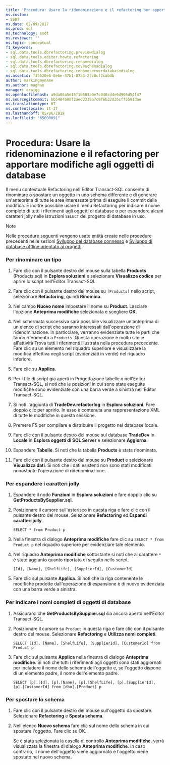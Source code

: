 ```yaml
---
title: 'Procedura: Usare la ridenominazione e il refactoring per apportare modifiche agli oggetti di database | Microsoft Docs'
ms.custom:
- SSDT
ms.date: 02/09/2017
ms.prod: sql
ms.technology: ssdt
ms.reviewer: ''
ms.topic: conceptual
f1_keywords:
- sql.data.tools.dbrefactoring.previewdialog
- sql.data.tools.editor.howto.refactoring
- sql.data.tools.dbrefactoring.renamedialog
- sql.data.tools.dbrefactoring.moveschemadialog
- sql.data.tools.dbrefactoring.renameserverdatabasedialog
ms.assetid: f35520e6-8e6e-47b1-87a3-22c0cf2cabdb
author: markingmyname
ms.author: maghan
manager: craigg
ms.openlocfilehash: a9da86a5e15f1b683a0e7c040cd4e6d906d54f47
ms.sourcegitcommit: bb5484b08f2aed3319a7c9f6b32d26cff5591dae
ms.translationtype: HT
ms.contentlocale: it-IT
ms.lasthandoff: 05/06/2019
ms.locfileid: "65090091"
---
```

# <a name="how-to-use-rename-and-refactoring-to-make-changes-to-your-database-objects"></a>Procedura: Usare la ridenominazione e il refactoring per apportare modifiche agli oggetti di database
Il menu contestuale Refactoring nell'Editor Transact\-SQL consente di rinominare o spostare un oggetto in uno schema differente e di generare un'anteprima di tutte le aree interessate prima di eseguire il commit della modifica. È inoltre possibile usare il menu Refactoring per indicare il nome completo di tutti i riferimenti agli oggetti di database o per espandere alcuni caratteri jolly nelle istruzioni `SELECT` del progetto di database in uso.  
  
> [!NOTE]  
> Nelle procedure seguenti vengono usate entità create nelle procedure precedenti nelle sezioni [Sviluppo del database connesso](../ssdt/connected-database-development.md) e [Sviluppo di database offline orientato ai progetti](../ssdt/project-oriented-offline-database-development.md).  
  
### <a name="to-rename-a-type"></a>Per rinominare un tipo  
  
1.  Fare clic con il pulsante destro del mouse sulla tabella **Products** (Products.sql) in **Esplora soluzioni** e selezionare **Visualizza codice** per aprire lo script nell'Editor Transact\-SQL.  
  
2.  Fare clic con il pulsante destro del mouse su `[Products]` nello script, selezionare **Refactoring**, quindi **Rinomina**.  
  
3.  Nel campo **Nuovo nome** impostare il nome su **Product**. Lasciare l'opzione **Anteprima modifiche** selezionata e scegliere **OK**.  
  
4.  Nell schermata successiva sarà possibile visualizzare un'anteprima di un elenco di script che saranno interessati dall'operazione di ridenominazione. In particolare, verranno evidenziate tutte le parti che fanno riferimento a `Products`. Questa operazione è molto simile all'attività Trova tutti i riferimenti illustrata nella procedura precedente. Fare clic su un elemento nel riquadro superiore e visualizzare la modifica effettiva negli script (evidenziati in verde) nel riquadro inferiore.  
  
5.  Fare clic su **Applica**.  
  
6.  Per i file di script già aperti in Progettazione tabelle o nell'Editor Transact\-SQL, si noti che le posizioni in cui sono state eseguite modifiche sono evidenziate con una barra verde a sinistra nell'Editor Transact\-SQL.  
  
7.  Si noti l'aggiunta di **TradeDev.refactorlog** in **Esplora soluzioni**. Fare doppio clic per aprirlo. In esso è contenuta una rappresentazione XML di tutte le modifiche in questa sessione.  
  
8.  Premere F5 per compilare e distribuire il progetto nel database locale.  
  
9. Fare clic con il pulsante destro del mouse sul database **TradeDev** in **Locale** in **Esplora oggetti di SQL Server** e selezionare **Aggiorna**.  
  
10. Espandere **Tabelle**. Si noti che la tabella **Products** è stata rinominata.  
  
11. Fare clic con il pulsante destro del mouse su **Product** e selezionare **Visualizza dati**. Si noti che i dati esistenti non sono stati modificati nonostante l'operazione di ridenominazione.  
  
### <a name="to-expand-wildcards"></a>Per espandere i caratteri jolly  
  
1.  Espandere il nodo **Funzioni** in **Esplora soluzioni** e fare doppio clic su **GetProductsBySupplier.sql**.  
  
2.  Posizionare il cursore sull'asterisco in questa riga e fare clic con il pulsante destro del mouse. Selezionare **Refactoring** ed **Espandi caratteri jolly**.  
  
    ```  
    SELECT * from Product p  
    ```  
  
3.  Nella finestra di dialogo **Anteprima modifiche** fare clic su `SELECT * from Product p` nel riquadro superiore per evidenziare tale elemento.  
  
4.  Nel riquadro **Anteprima modifiche** sottostante si noti che al carattere `*` è stato aggiunto quanto riportato di seguito nello script.  
  
    ```  
    [Id], [Name], [ShelfLife], [SupplierId], [CustomerId]  
    ```  
  
5.  Fare clic sul pulsante **Applica**.  Si noti che la riga contenente le modifiche prodotte dall'operazione di espansione è di nuovo evidenziata con una barra verde a sinistra.  
  
### <a name="to-fully-qualify-database-object-names"></a>Per indicare i nomi completi di oggetti di database  
  
1.  Assicurarsi che **GetProductsBySupplier.sql** sia ancora aperto nell'Editor Transact\-SQL.  
  
2.  Posizionare il cursore su `Product` in questa riga e fare clic con il pulsante destro del mouse. Selezionare **Refactoring** e **Utilizza nomi completi**.  
  
    ```  
    SELECT [Id], [Name], [ShelfLife], [SupplierId], [CustomerId] from Product p  
    ```  
  
3.  Fare clic sul pulsante **Applica** nella finestra di dialogo **Anteprima modifiche**.  Si noti che tutti i riferimenti agli oggetti sono stati aggiornati per includere il nome dello schema dell'oggetto e, se l'oggetto dispone di un elemento padre, il nome dell'elemento padre.  
  
    ```  
    SELECT [p].[Id], [p].[Name], [p].[ShelfLife], [p].[SupplierId], [p].[CustomerId] from [dbo].[Product] p  
    ```  
  
### <a name="to-move-schema"></a>Per spostare lo schema  
  
1.  Fare clic con il pulsante destro del mouse sull'oggetto da spostare. Selezionare **Refactoring** e **Sposta schema**.  
  
2.  Nell'elenco **Nuovo schema** fare clic sul nome dello schema in cui spostare l'oggetto. Fare clic su OK.  
  
    Se è stata selezionata la casella di controllo **Anteprima modifiche**, verrà visualizzata la finestra di dialogo **Anteprima modifiche**. In caso contrario, il nome dell'oggetto viene aggiornato e l'oggetto viene spostato nel nuovo schema.  
  
